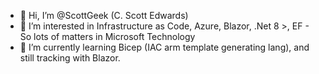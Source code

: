 - 👋 Hi, I’m @ScottGeek (C. Scott Edwards)
- 👀 I’m interested in Infrastructure as Code, Azure, Blazor, .Net 8 >, EF - So lots of matters in Microsoft Technology
- 🌱 I’m currently learning Bicep (IAC arm template generating lang), and still tracking with Blazor.



<!---
ScottGeek/ScottGeek is a ✨ special ✨ repository because its `README.md` (this file) appears on your GitHub profile.
You can click the Preview link to take a look at your changes.

- 📫 How to reach me ...
- 💞️ I’m looking to collaborate on ...
--->
